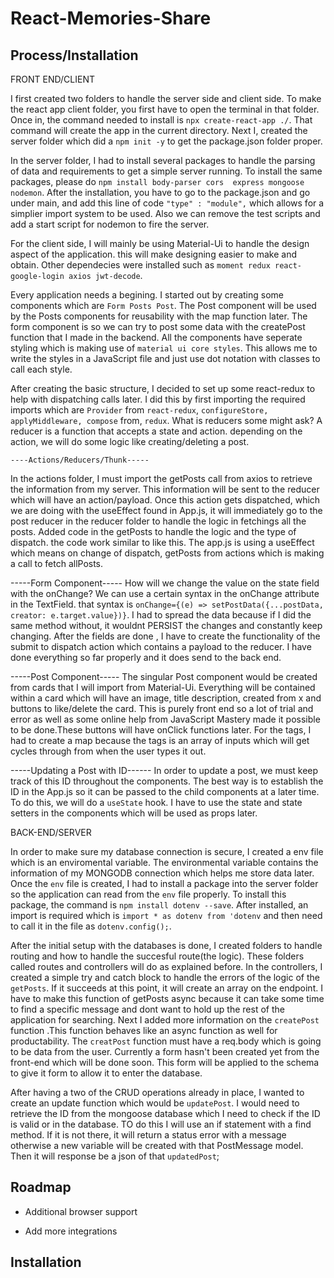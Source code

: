 
# React-Memories-Share


## Process/Installation


FRONT END/CLIENT

I first created two folders to handle the server side and client side. To make the react app client
folder, you first have to open the terminal in that folder. Once in, the command needed to install
is `npx create-react-app ./`. That command will create the app in the current directory. Next I,
created the server folder which did a `npm init -y` to get the package.json folder proper.

In the server folder, I had to install several packages to handle the parsing of data and requirements
to get a simple server running. To install the same packages, please do `npm install body-parser cors 
express mongoose nodemon`. After the installation, you have to go to the package.json and go under main,
and add this line of code `"type" : "module",` which allows for a simplier import system to be used.
Also we can remove the test scripts and add a start script for nodemon to fire the server.

For the client side, I will mainly be using Material-Ui to handle the design aspect of the application.
this will make designing easier to make and obtain. Other dependecies were installed such as 
`moment redux react-google-login axios jwt-decode`.

Every application needs a begining. I started out by creating some components which are `Form Posts Post`. The Post component will be used by the Posts components for reusability with the map function later. The form component is so we can try to post some data with the createPost function that I made in the backend. All the components have seperate styling which is making use of `material ui core styles`. This allows me to write the styles in a JavaScript file and just use dot notation with classes to call each style.

After creating the basic structure, I decided to set up some react-redux to help with dispatching calls later. I did this by first importing the required imports which are `Provider` from `react-redux`, `configureStore, applyMiddleware, compose` from, `redux`. What is reducers some might ask? A reducer is a function that accepts a state and action. depending on the action, we will do some logic like creating/deleting a post.

    ----Actions/Reducers/Thunk-----

In the actions folder, I must import the getPosts call from axios to retrieve the information from my server. This information will be sent to the reducer which will have an action/payload. Once this action gets dispatched, which we are doing with the useEffect found in App.js, it will immediately go to the post reducer in the reducer folder to handle the logic in fetchings all the posts. Added code in the getPosts to handle the logic and the type of dispatch. the code work similar to like this. The app.js is using a useEffect which means on change of dispatch, getPosts from actions which is making a call to 
fetch allPosts.

   -----Form Component-----
How will we change the value on the state field with the onChange?
We can use a certain syntax in the onChange attribute in the TextField. that syntax is
`onChange={(e) => setPostData({...postData, creator: e.target.value})}`. I had to spread the data because if I did the same method without, it wouldnt PERSIST the changes and constantly keep changing. After the fields are done , I have to create the functionality of the submit to dispatch action which contains a payload to the reducer. I have done everything so far properly and it does send to the back end.




-----Post Component-----
The singular Post component would be created from cards that I will import from Material-Ui. Everything will be contained within a card which will have an image, title description, created from x and buttons to like/delete the card. This is purely front end so a lot of trial and error as well as some online help from JavaScript Mastery made it possible to be done.These buttons will have onClick functions later. For the tags, I had to create a map because the tags is an array of inputs which will get cycles through from when the user types it out.

-----Updating a Post with ID------
In order to update a post, we must keep track of this ID throughout the components. The best way is to establish the ID in the App.js so it can be passed to the child components at a later time. To do this, we will do a `useState` hook. I have to use the state and state setters in the components which will be used as props later.





BACK-END/SERVER 

In order to make sure my database connection is secure, I created a env file which is an enviromental variable. The environmental variable contains the information of my MONGODB connection which helps me store data later. Once the `env` file is created, I had to install a package into the server folder so the application can read from the `env` file properly. To install this package, the command is `npm install dotenv --save`. After installed, an import is required which is `import * as dotenv from 'dotenv` and then need to call it in the file as `dotenv.config();`.

After the initial setup with the databases is done, I created folders to handle routing and how to handle the succesful route(the logic). These folders called routes and controllers will do as explained before. In the controllers, I created a simple try and catch block to handle the errors of the logic of the `getPosts`. If it succeeds at this point, it will create an array on the endpoint. I have to make this function of getPosts async because it can take some time to find a specific message and dont want to hold up the rest of the application for searching. Next I added more information on the `createPost` function .This function behaves like an async function as well for productability. The `creatPost` function must have a req.body which is going to be data from the user. Currently a form hasn't been created yet from the front-end which will be done soon. This form will be applied to the schema to give it form to allow it to enter the database.

After having a two of the CRUD operations already in place, I wanted to create an update function which would be `updatePost`. I would need to retrieve the ID from the mongoose database which I need to check if the ID is valid or in the database. TO do this I will use an if statement with a find method. If it is not there, it will return a status error with a message otherwise a new variable will be created with that PostMessage model. Then it will response be a json of that `updatedPost`;


## Roadmap

- Additional browser support

- Add more integrations


## Installation